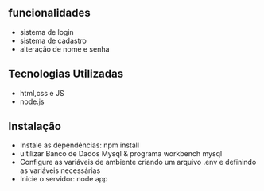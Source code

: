 <h2>funcionalidades</h2>
<ul>
  <li>sistema de login</li>
  <li>sistema de cadastro</li>
  <li>alteração de nome e senha</li>
</ul>

<h2>Tecnologias Utilizadas</h2>
<ul>
  <li>html,css e JS</li>
  <li>node.js</li>
</ul>

<h2>Instalação</h2>
<ul>
  <li>Instale as dependências: npm install</li>
  <li>ultilizar Banco de Dados Mysql & programa workbench mysql</li>
  <li>Configure as variáveis de ambiente criando um arquivo .env e definindo as variáveis necessárias</li>
  <li>Inicie o servidor: node app</li>
</ul>
